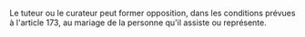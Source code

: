 Le tuteur ou le curateur peut former opposition, dans les conditions prévues à l'article 173, au mariage de la personne qu'il assiste ou représente.

